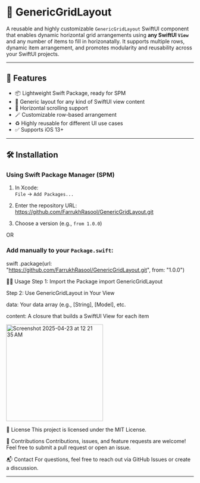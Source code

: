 # 🧩 GenericGridLayout

A reusable and highly customizable `GenericGridLayout` SwiftUI component that enables dynamic horizontal grid arrangements using **any SwiftUI `View`** and any number of items to fill in horizonatally. It supports multiple rows, dynamic item arrangement, and promotes modularity and reusability across your SwiftUI projects.

---

## 🚀 Features

- 📦 Lightweight Swift Package, ready for SPM
- 🧱 Generic layout for any kind of SwiftUI view content
- 🧭 Horizontal scrolling support
- 🪄 Customizable row-based arrangement
- ♻️ Highly reusable for different UI use cases
- ✅ Supports iOS 13+

---

## 🛠 Installation

### Using Swift Package Manager (SPM)

1. In Xcode:  
   `File` → `Add Packages...`

2. Enter the repository URL:
https://github.com/FarrukhRasool/GenericGridLayout.git

3. Choose a version (e.g., `from 1.0.0`)

OR

### Add manually to your `Package.swift`:

swift
.package(url: "https://github.com/FarrukhRasool/GenericGridLayout.git", from: "1.0.0")

🧑‍💻 Usage
Step 1: Import the Package
import GenericGridLayout


Step 2: Use GenericGridLayout in Your View

data: Your data array (e.g., [String], [Model], etc.

content: A closure that builds a SwiftUI View for each item




<img width="260" alt="Screenshot 2025-04-23 at 12 21 35 AM" src="https://github.com/user-attachments/assets/46583946-2ff3-446e-a776-7599d835bdf6" />



📝 License
This project is licensed under the MIT License.

🤝 Contributions
Contributions, issues, and feature requests are welcome!
Feel free to submit a pull request or open an issue.

📬 Contact
For questions, feel free to reach out via GitHub Issues or create a discussion.


---
